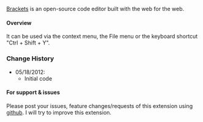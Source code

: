 [Brackets](https://github.com/adobe/brackets) is an open-source code editor built with the web for the web.

#### Overview
It can be used via the context menu, the File menu or the keyboard shortcut "Ctrl + Shift + Y".

### Change History
* 05/18/2012:
   * Initial code

#### For support & issues
Please post your issues, feature changes/requests of this extension using [github](https://github.com/DH3ALEJANDRO/brackets-open-in-browser/issues). I will try to improve this extension.
